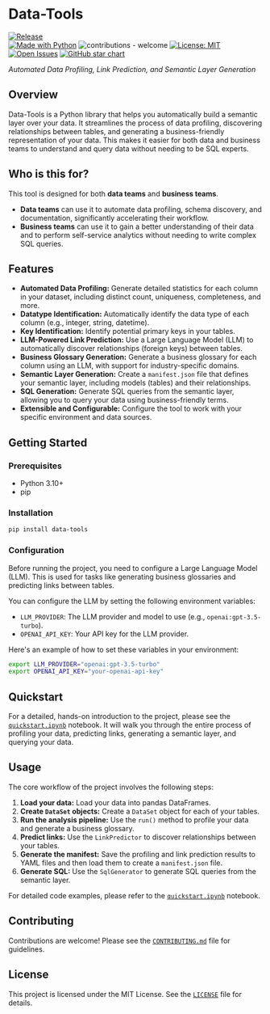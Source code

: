 # Data-Tools

[![Release](https://img.shields.io/github/release/Intugle/data-tools)](https://github.com/Intugle/data-tools/releases/tag/v0.1.0)     
[![Made with Python](https://img.shields.io/badge/Made_with-Python-blue?logo=python&logoColor=white)](https://www.python.org/)
![contributions - welcome](https://img.shields.io/badge/contributions-welcome-blue)
[![License: MIT](https://img.shields.io/badge/License-MIT-yellow.svg)](https://opensource.org/licenses/MIT)
[![Open Issues](https://img.shields.io/github/issues-raw/Intugle/data-tools)](https://github.com/Intugle/data-tools/issues)
[![GitHub star chart](https://img.shields.io/github/stars/Intugle/data-tools?style=social)](https://github.com/Intugle/data-tools/stargazers)

*Automated Data Profiling, Link Prediction, and Semantic Layer Generation*

## Overview

Data-Tools is a Python library that helps you automatically build a semantic layer over your data. It streamlines the process of data profiling, discovering relationships between tables, and generating a business-friendly representation of your data. This makes it easier for both data and business teams to understand and query data without needing to be SQL experts.

## Who is this for?

This tool is designed for both **data teams** and **business teams**.

*   **Data teams** can use it to automate data profiling, schema discovery, and documentation, significantly accelerating their workflow.
*   **Business teams** can use it to gain a better understanding of their data and to perform self-service analytics without needing to write complex SQL queries.

## Features

*   **Automated Data Profiling:** Generate detailed statistics for each column in your dataset, including distinct count, uniqueness, completeness, and more.
*   **Datatype Identification:** Automatically identify the data type of each column (e.g., integer, string, datetime).
*   **Key Identification:** Identify potential primary keys in your tables.
*   **LLM-Powered Link Prediction:** Use a Large Language Model (LLM) to automatically discover relationships (foreign keys) between tables.
*   **Business Glossary Generation:** Generate a business glossary for each column using an LLM, with support for industry-specific domains.
*   **Semantic Layer Generation:** Create a `manifest.json` file that defines your semantic layer, including models (tables) and their relationships.
*   **SQL Generation:** Generate SQL queries from the semantic layer, allowing you to query your data using business-friendly terms.
*   **Extensible and Configurable:** Configure the tool to work with your specific environment and data sources.

## Getting Started

### Prerequisites

*   Python 3.10+
*   pip

### Installation

```bash
pip install data-tools
```

### Configuration

Before running the project, you need to configure a Large Language Model (LLM). This is used for tasks like generating business glossaries and predicting links between tables.

You can configure the LLM by setting the following environment variables:

*   `LLM_PROVIDER`: The LLM provider and model to use (e.g., `openai:gpt-3.5-turbo`).
*   `OPENAI_API_KEY`: Your API key for the LLM provider.

Here's an example of how to set these variables in your environment:

```bash
export LLM_PROVIDER="openai:gpt-3.5-turbo"
export OPENAI_API_KEY="your-openai-api-key"
```

## Quickstart

For a detailed, hands-on introduction to the project, please see the [`quickstart.ipynb`](notebooks/quickstart.ipynb) notebook. It will walk you through the entire process of profiling your data, predicting links, generating a semantic layer, and querying your data.

## Usage

The core workflow of the project involves the following steps:

1.  **Load your data:** Load your data into pandas DataFrames.
2.  **Create `DataSet` objects:** Create a `DataSet` object for each of your tables.
3.  **Run the analysis pipeline:** Use the `run()` method to profile your data and generate a business glossary.
4.  **Predict links:** Use the `LinkPredictor` to discover relationships between your tables.
5.  **Generate the manifest:** Save the profiling and link prediction results to YAML files and then load them to create a `manifest.json` file.
6.  **Generate SQL:** Use the `SqlGenerator` to generate SQL queries from the semantic layer.

For detailed code examples, please refer to the [`quickstart.ipynb`](quickstart.ipynb) notebook.

## Contributing

Contributions are welcome! Please see the [`CONTRIBUTING.md`](CONTRIBUTING.md) file for guidelines.

## License

This project is licensed under the MIT License. See the [`LICENSE`](LICENSE) file for details.